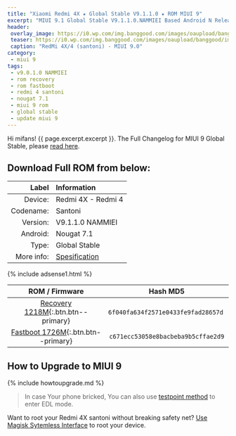 ```yaml
---
title: "Xiaomi Redmi 4X ★ Global Stable V9.1.1.0 ★ ROM MIUI 9"
excerpt: "MIUI 9.1 Global Stable V9.1.1.0.NAMMIEI Based Android N Released for Xiaomi Redmi 4 (santoni)! You can now download here"
header:
 overlay_image: https://i0.wp.com/img.banggood.com/images/oaupload/banggood/images/C1/87/25ba30d8-f3cc-4b05-a457-d21ad4ad90cb.jpg?resize=700%2C350
 teaser: https://i0.wp.com/img.banggood.com/images/oaupload/banggood/images/C1/87/25ba30d8-f3cc-4b05-a457-d21ad4ad90cb.jpg?resize=300%2C150
 caption: "RedMi 4X/4 (santoni) - MIUI 9.0"
category:
 - miui 9
tags:
 - v9.0.1.0 NAMMIEI
 - rom recovery
 - rom fastboot
 - redmi 4 santoni
 - nougat 7.1
 - miui 9 rom
 - global stable
 - update miui 9
---
```


Hi mifans! {{ page.excerpt.excerpt }}. The Full Changelog for MIUI 9 Global Stable, please [read here](/update-rom-miui-9-global-stable-full-changelog).

## Download Full ROM from below:

| Label | Information |
|------:|:------|
| Device: | Redmi 4X - Redmi 4 |
| Codename: | Santoni |
| Version: | V9.1.1.0 NAMMIEI |
| Android: | Nougat 7.1 |
| Type: | Global Stable |
| More info: | [Spesification](http://www.knoacc.org/2017/09/harga-xiaomi-mi-6-spesifikasi.html) |

{% include adsense1.html %}

| ROM / Firmware | Hash MD5 |
|:------:|:------:|
| [Recovery 1218M](/bigota?ver=V9.1.1.0.NAMMIEI&type=miui_HM4XGlobal&name=e07ff44454_7.1.zip&size=1218M){:.btn.btn--primary} |  `6f040fa634f2571e0433fe9fad28657d` |
| [Fastboot 1726M](/bigota?ver=V9.1.1.0.NAMMIEI&type=santoni_global_images&name=20171107.0000.00_7.1_global_a2885f92a7.tgz&size=1726M){:.btn.btn--primary} | `c671ecc53058e8bacbeba9b5cffae2d9` |

## How to Upgrade to MIUI 9

{% include howtoupgrade.md %}

> In case Your phone bricked, You can also use [testpoint method](/testpoint) to enter EDL mode.

Want to root your Redmi 4X santoni without breaking safety net? [Use Magisk Sytemless Interface](http://www.knoacc.org/2017/04/penjelasan-magisk-root-cara-sembunyikan-status-root.html) to root your device.